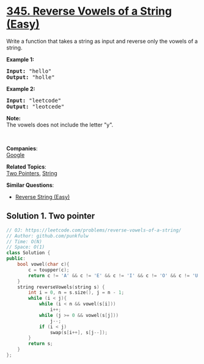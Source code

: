 # [345. Reverse Vowels of a String (Easy)](https://leetcode.com/problems/reverse-vowels-of-a-string/)

<p>Write a function that takes a string as input and reverse only the vowels of a string.</p>

<p><strong>Example 1:</strong></p>

<pre><strong>Input: </strong><span id="example-input-1-1">"hello"</span>
<strong>Output: </strong><span id="example-output-1">"holle"</span>
</pre>

<div>
<p><strong>Example 2:</strong></p>

<pre><strong>Input: </strong><span id="example-input-2-1">"leetcode"</span>
<strong>Output: </strong><span id="example-output-2">"leotcede"</span></pre>
</div>

<p><b>Note:</b><br>
The vowels does not include the letter "y".</p>

<p>&nbsp;</p>


**Companies**:  
[Google](https://leetcode.com/company/google)

**Related Topics**:  
[Two Pointers](https://leetcode.com/tag/two-pointers/), [String](https://leetcode.com/tag/string/)

**Similar Questions**:
* [Reverse String (Easy)](https://leetcode.com/problems/reverse-string/)

## Solution 1. Two pointer

```cpp
// OJ: https://leetcode.com/problems/reverse-vowels-of-a-string/
// Author: github.com/punkfulw
// Time: O(N)
// Space: O(1)
class Solution {
public:
    bool vowel(char c){
        c = toupper(c);
        return c != 'A' && c != 'E' && c != 'I' && c != 'O' && c != 'U';
    }
    string reverseVowels(string s) {
        int i = 0, n = s.size(), j = n - 1;
        while (i < j){
            while (i < n && vowel(s[i]))
                i++;
            while (j >= 0 && vowel(s[j]))
                j--;
            if (i < j)
                swap(s[i++], s[j--]);
        }
        return s;
    }
};
```

